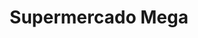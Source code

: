 ---
title: "Supermercado Mega"
url: /ciudad-autonoma-de-buenos-aires/supermercado-mega/
shop: supermercado
---